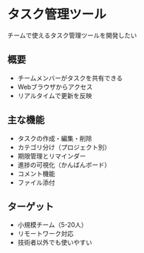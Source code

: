 # タスク管理ツール

チームで使えるタスク管理ツールを開発したい

## 概要
- チームメンバーがタスクを共有できる
- Webブラウザからアクセス
- リアルタイムで更新を反映

## 主な機能
- タスクの作成・編集・削除
- カテゴリ分け（プロジェクト別）
- 期限管理とリマインダー
- 進捗の可視化（かんばんボード）
- コメント機能
- ファイル添付

## ターゲット
- 小規模チーム（5-20人）
- リモートワーク対応
- 技術者以外でも使いやすい